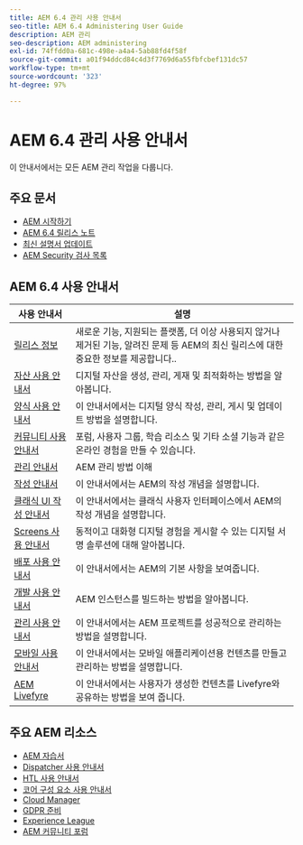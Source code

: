 ```yaml
---
title: AEM 6.4 관리 사용 안내서
seo-title: AEM 6.4 Administering User Guide
description: AEM 관리
seo-description: AEM administering
exl-id: 74ffdd0a-681c-498e-a4a4-5ab88fd4f58f
source-git-commit: a01f94ddcd84c4d3f7769d6a55fbfcbef131dc57
workflow-type: tm+mt
source-wordcount: '323'
ht-degree: 97%

---
```


# AEM 6.4 관리 사용 안내서

이 안내서에서는 모든 AEM 관리 작업을 다룹니다.

## 주요 문서

* [AEM 시작하기](https://helpx.adobe.com/kr/experience-manager/get-started.html)
* [AEM 6.4 릴리스 노트](/help/release-notes/home.md)
* [최신 설명서 업데이트](https://helpx.adobe.com/kr/experience-manager/documentation-updates.html)
* [AEM Security 검사 목록](/help/sites-administering/security-checklist.md)

## AEM 6.4 사용 안내서

| 사용 안내서 | 설명 |
|--- |---|
| [릴리스 정보](/help/release-notes/home.md) | 새로운 기능, 지원되는 플랫폼, 더 이상 사용되지 않거나 제거된 기능, 알려진 문제 등 AEM의 최신 릴리스에 대한 중요한 정보를 제공합니다.. |
| [자산 사용 안내서](/help/assets/home.md) | 디지털 자산을 생성, 관리, 게재 및 최적화하는 방법을 알아봅니다. |
| [양식 사용 안내서](/help/forms/home.md) | 이 안내서에서는 디지털 양식 작성, 관리, 게시 및 업데이트 방법을 설명합니다. |
| [커뮤니티 사용 안내서](/help/communities/home.md) | 포럼, 사용자 그룹, 학습 리소스 및 기타 소셜 기능과 같은 온라인 경험을 만들 수 있습니다. |
| [관리 안내서](/help/sites-administering/home.md) | AEM 관리 방법 이해 |
| [작성 안내서](/help/sites-authoring/home.md) | 이 안내서에서는 AEM의 작성 개념을 설명합니다. |
| [클래식 UI 작성 안내서](/help/sites-classic-ui-authoring/home.md) | 이 안내서에서는 클래식 사용자 인터페이스에서 AEM의 작성 개념을 설명합니다. |
| [Screens 사용 안내서](https://docs.adobe.com/content/help/ko-KR/experience-manager-screens/user-guide/aem-screens-introduction.html) | 동적이고 대화형 디지털 경험을 게시할 수 있는 디지털 서명 솔루션에 대해 알아봅니다. |
| [배포 사용 안내서](/help/sites-deploying/home.md) | 이 안내서에서는 AEM의 기본 사항을 보여줍니다. |
| [개발 사용 안내서](/help/sites-developing/home.md) | AEM 인스턴스를 빌드하는 방법을 알아봅니다. |
| [관리 사용 안내서](/help/managing/home.md) | 이 안내서에서는 AEM 프로젝트를 성공적으로 관리하는 방법을 설명합니다. |
| [모바일 사용 안내서](/help/mobile/home.md) | 이 안내서에서는 모바일 애플리케이션용 컨텐츠를 만들고 관리하는 방법을 설명합니다. |
| [AEM Livefyre](https://docs.adobe.com/content/help/ko-KR/livefyre/using/home.html) | 이 안내서에서는 사용자가 생성한 컨텐츠를 Livefyre와 공유하는 방법을 보여 줍니다. |

## 주요 AEM 리소스

* [AEM 자습서](https://helpx.adobe.com/kr/experience-manager/kt/index/aem-6-4-videos.html)
* [Dispatcher 사용 안내서](https://docs.adobe.com/content/help/ko-KR/experience-manager-dispatcher/using/dispatcher.html)
* [HTL 사용 안내서](https://docs.adobe.com/content/help/ko-KR/experience-manager-htl/using/overview.html)
* [코어 구성 요소 사용 안내서](https://docs.adobe.com/content/help/ko-KR/experience-manager-core-components/using/introduction.html)
* [Cloud Manager](https://experienceleague.adobe.com/docs/experience-manager-cloud-manager/using/introduction-to-cloud-manager.html?lang=en)
* [GDPR 준비](/help/managing/data-protection-and-privacy.md)
* [Experience League](https://guided.adobe.com/?promoid=K42KVXHD&amp;mv=other#solutions/experience-manager)
* [AEM 커뮤니티 포럼](https://forums.adobe.com/community/experience-cloud/marketing-cloud/experience-manager)
